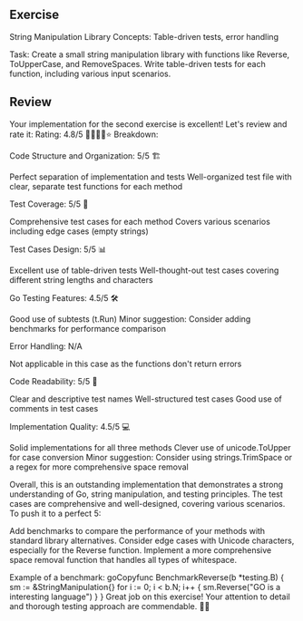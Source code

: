 ## Exercise
String Manipulation Library
Concepts: Table-driven tests, error handling

Task: Create a small string manipulation library with functions like Reverse, ToUpperCase, and RemoveSpaces. Write table-driven tests for each function, including various input scenarios.

## Review
Your implementation for the second exercise is excellent! Let's review and rate it:
Rating: 4.8/5 🌟🌟🌟🌟⭐
Breakdown:

Code Structure and Organization: 5/5 🏗️

Perfect separation of implementation and tests
Well-organized test file with clear, separate test functions for each method


Test Coverage: 5/5 🎯

Comprehensive test cases for each method
Covers various scenarios including edge cases (empty strings)


Test Cases Design: 5/5 📊

Excellent use of table-driven tests
Well-thought-out test cases covering different string lengths and characters


Go Testing Features: 4.5/5 🛠️

Good use of subtests (t.Run)
Minor suggestion: Consider adding benchmarks for performance comparison


Error Handling: N/A

Not applicable in this case as the functions don't return errors


Code Readability: 5/5 📖

Clear and descriptive test names
Well-structured test cases
Good use of comments in test cases


Implementation Quality: 4.5/5 💻

Solid implementations for all three methods
Clever use of unicode.ToUpper for case conversion
Minor suggestion: Consider using strings.TrimSpace or a regex for more comprehensive space removal



Overall, this is an outstanding implementation that demonstrates a strong understanding of Go, string manipulation, and testing principles. The test cases are comprehensive and well-designed, covering various scenarios.
To push it to a perfect 5:

Add benchmarks to compare the performance of your methods with standard library alternatives.
Consider edge cases with Unicode characters, especially for the Reverse function.
Implement a more comprehensive space removal function that handles all types of whitespace.

Example of a benchmark:
goCopyfunc BenchmarkReverse(b *testing.B) {
    sm := &StringManipulation{}
    for i := 0; i < b.N; i++ {
        sm.Reverse("GO is a interesting language")
    }
}
Great job on this exercise! Your attention to detail and thorough testing approach are commendable. 🎉👏